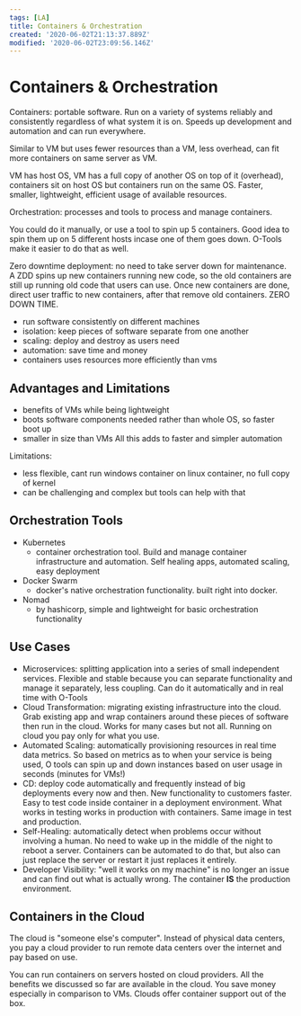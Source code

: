 ```yaml
---
tags: [LA]
title: Containers & Orchestration
created: '2020-06-02T21:13:37.889Z'
modified: '2020-06-02T23:09:56.146Z'
---
```


# Containers & Orchestration

Containers: portable software. Run on a variety of systems reliably and consistently regardless of what system it is on. Speeds up development and automation and can run everywhere. 

Similar to VM but uses fewer resources than a VM, less overhead, can fit more containers on same server as VM.

VM has host OS, VM has a full copy of another OS on top of it (overhead), containers sit on host OS but containers run on the same OS. Faster, smaller, lightweight, efficient usage of available resources.

Orchestration: processes and tools to process and manage containers.

You could do it manually, or use a tool to spin up 5 containers. Good idea to spin them up on 5 different hosts incase one of them goes down. O-Tools make it easier to do that as well. 

Zero downtime deployment: no need to take server down for maintenance. A ZDD spins up new containers running new code, so the old containers are still up running old code that users can use. Once new containers are done, direct user traffic to new containers, after that remove old containers. ZERO DOWN TIME.

- run software consistently on different machines
- isolation: keep pieces of software separate from one another
- scaling: deploy and destroy as users need
- automation: save time and money
- containers uses resources more efficiently than vms


## Advantages and Limitations

- benefits of VMs while being lightweight
- boots software components needed rather than whole OS, so faster boot up
- smaller in size than VMs
All this adds to faster and simpler automation

Limitations:
- less flexible, cant run windows container on linux container, no full copy of kernel
- can be challenging and complex but tools can help with that

## Orchestration Tools
- Kubernetes
  - container orchestration tool. Build and manage container infrastructure and automation. Self healing apps, automated scaling, easy deployment
- Docker Swarm
  - docker's native orchestration functionality. built right into docker.
- Nomad
  - by hashicorp, simple and lightweight for basic orchestration functionality

## Use Cases
- Microservices: splitting application into a series of small independent services. Flexible and stable because you can separate functionality and manage it separately, less coupling. Can do it automatically and in real time with O-Tools
- Cloud Transformation: migrating existing infrastructure into the cloud. Grab existing app and wrap containers around these pieces of software then run in the cloud. Works for many cases but not all. Running on cloud you pay only for what you use.
- Automated Scaling: automatically provisioning resources in real time data metrics. So based on metrics as to when your service is being used, O tools can spin up and down instances based on user usage in seconds (minutes for VMs!)
- CD: deploy code automatically and frequently instead of big deployments every now and then. New functionality to customers faster. Easy to test code inside container in a deployment environment. What works in testing works in production with containers. Same image in test and production.
- Self-Healing: automatically detect when problems occur without involving a human. No need to wake up in the middle of the night to reboot a server. Containers can be automated to do that, but also can just replace the server or restart it just replaces it entirely. 
- Developer Visibility: "well it works on my machine" is no longer an issue and can find out what is actually wrong. The container **IS** the production environment.

## Containers in the Cloud

The cloud is "someone else's computer". Instead of physical data centers, you pay a cloud provider to run remote data centers over the internet and pay based on use. 

You can run containers on servers hosted on cloud providers. All the benefits we discussed so far are available in the cloud. You save money especially in comparison to VMs. Clouds offer container support out of the box. 
